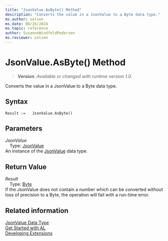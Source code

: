 ```yaml
---
title: "JsonValue.AsByte() Method"
description: "Converts the value in a JsonValue to a Byte data type."
ms.author: solsen
ms.date: 08/26/2024
ms.topic: reference
author: SusanneWindfeldPedersen
ms.reviewer: solsen
---
```

[//]: # (START>DO_NOT_EDIT)
[//]: # (IMPORTANT:Do not edit any of the content between here and the END>DO_NOT_EDIT.)
[//]: # (Any modifications should be made in the .xml files in the ModernDev repo.)
# JsonValue.AsByte() Method
> **Version**: _Available or changed with runtime version 1.0._

Converts the value in a JsonValue to a Byte data type.


## Syntax
```AL
Result :=   JsonValue.AsByte()
```
## Parameters
*JsonValue*  
&emsp;Type: [JsonValue](jsonvalue-data-type.md)  
An instance of the [JsonValue](jsonvalue-data-type.md) data type.  

## Return Value
*Result*  
&emsp;Type: [Byte](../byte/byte-data-type.md)  
If the JsonValue does not contain a number which can be converted without loss of precision to a Byte, the operation will fail with a run-time error.


[//]: # (IMPORTANT: END>DO_NOT_EDIT)


## Related information
[JsonValue Data Type](jsonvalue-data-type.md)  
[Get Started with AL](../../devenv-get-started.md)  
[Developing Extensions](../../devenv-dev-overview.md)